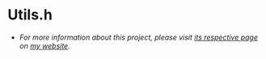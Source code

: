 # Utils.h
- *For more information about this project, please visit [its respective page](https://abdulrahmanmohammadsalem.github.io/CppLibs/Utils/) on [my website](https://abdulrahmanmohammadsalem.github.io).*
